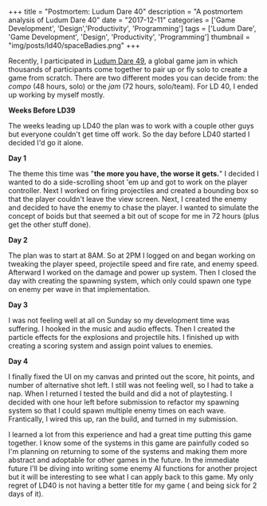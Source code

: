 +++
title = "Postmortem: Ludum Dare 40"
description = "A postmortem analysis of Ludum Dare 40"
date = "2017-12-11"
categories = ['Game Development', 'Design','Productivity', 'Programming']
tags = ['Ludum Dare', 'Game Development', 'Design', 'Productivity', 'Programming']
thumbnail = "img/posts/ld40/spaceBadies.png"
+++

Recently, I participated in [Ludum Dare 49](www.ldjam.com), a global game jam in which thousands of participants come together to pair up or fly solo to create a game from scratch. There are two different modes you can decide from: the *compo* (48 hours, solo) or the *jam* (72 hours, solo/team). For LD 40, I ended up working by myself mostly.

__Weeks Before LD39__

The weeks leading up LD40 the plan was to work with a couple other guys but everyone couldn't get time off work. So the day before LD40 started I decided I'd go it alone.

__Day 1__

The theme this time was "**the more you have, the worse it gets.**" I decided I wanted to do a side-scrolling shoot 'em up and got to work on the player controller. Next I worked on firing projectiles and created a bounding box so that the player couldn't leave the view screen. Next, I created the enemy and decided to have the enemy to chase the player. I wanted to simulate the concept of boids but that seemed a bit out of scope for me in 72 hours (plus get the other stuff done).  

__Day 2__

The plan was to start at 8AM. So at 2PM I logged on and began working on tweaking the player speed, projectile speed and fire rate, and enemy speed. Afterward I worked on the damage and power up system. Then I closed the day with creating the spawning system, which only could spawn one type on enemy per wave in that implementation.

__Day 3__

I was not feeling well at all on Sunday so my development time was suffering. I hooked in the music and audio effects. Then I created the particle effects for the explosions and projectile hits. I finished up with creating a scoring system and assign point values to enemies.

__Day 4__

I finally fixed the UI on my canvas and printed out the score, hit points, and number of alternative shot left. I still was not feeling well, so I had to take a nap. When I returned I tested the build and did a not of playtesting. I decided with one hour left before submission to refactor my spawning system so that I could spawn multiple enemy times on each wave. Frantically, I wired this up, ran the build, and turned in my submission.

I learned a lot from this experience and had a great time putting this game together. I know some of the systems in this game are painfully coded so I'm planning on returning to some of the systems and making them more abstract and adoptable for other games in the future. In the immediate future I'll be diving into writing some enemy AI functions for another project but it will be interesting to see what I can apply back to this game. My only regret of LD40 is not having a better title for my game ( and being sick for 2 days of it). 

 